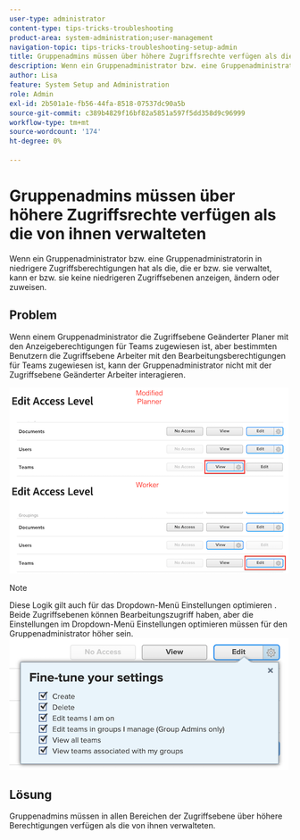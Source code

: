 ```yaml
---
user-type: administrator
content-type: tips-tricks-troubleshooting
product-area: system-administration;user-management
navigation-topic: tips-tricks-troubleshooting-setup-admin
title: Gruppenadmins müssen über höhere Zugriffsrechte verfügen als die von ihnen verwalteten
description: Wenn ein Gruppenadministrator bzw. eine Gruppenadministratorin in niedrigere Zugriffsberechtigungen hat als die, die er bzw. sie verwaltet, kann er bzw. sie keine niedrigeren Zugriffsebenen anzeigen, ändern oder zuweisen.
author: Lisa
feature: System Setup and Administration
role: Admin
exl-id: 2b501a1e-fb56-44fa-8518-07537dc90a5b
source-git-commit: c389b4829f16bf82a5851a597f5dd358d9c96999
workflow-type: tm+mt
source-wordcount: '174'
ht-degree: 0%

---
```


# Gruppenadmins müssen über höhere Zugriffsrechte verfügen als die von ihnen verwalteten

Wenn ein Gruppenadministrator bzw. eine Gruppenadministratorin in niedrigere Zugriffsberechtigungen hat als die, die er bzw. sie verwaltet, kann er bzw. sie keine niedrigeren Zugriffsebenen anzeigen, ändern oder zuweisen.

## Problem

Wenn einem Gruppenadministrator die Zugriffsebene Geänderter Planer mit den Anzeigeberechtigungen für Teams zugewiesen ist, aber bestimmten Benutzern die Zugriffsebene Arbeiter mit den Bearbeitungsberechtigungen für Teams zugewiesen ist, kann der Gruppenadministrator nicht mit der Zugriffsebene Geänderter Arbeiter interagieren.

![](assets/group-admin-modified-access.png)


>[!NOTE]
>
>Diese Logik gilt auch für das Dropdown-Menü Einstellungen optimieren . Beide Zugriffsebenen können Bearbeitungszugriff haben, aber die Einstellungen im Dropdown-Menü Einstellungen optimieren müssen für den Gruppenadministrator höher sein.
> ![](assets/fine-tune-your-settings.png)

## Lösung

Gruppenadmins müssen in allen Bereichen der Zugriffsebene über höhere Berechtigungen verfügen als die von ihnen verwalteten.
